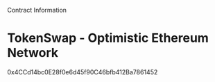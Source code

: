 Contract Information

# TokenSwap - Optimistic Ethereum Network

0x4CCd14bc0E28f0e6d45f90C46bfb412Ba7861452
